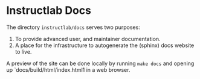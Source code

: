 # Instructlab Docs

The directory `instructlab/docs` serves two purposes:

1. To provide advanced user, and maintainer documentation.
2. A place for the infrastructure to autogenerate the (sphinx) docs website to live.

A preview of the site can be done locally by running `make docs` and opening up `docs/build/html/index.html1 in a web browser.
